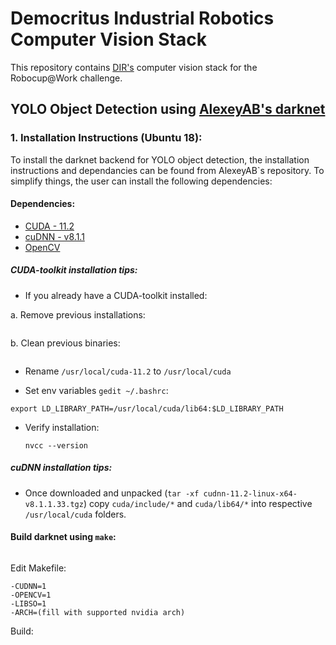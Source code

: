 # Democritus Industrial Robotics Computer Vision Stack
This repository contains [DIR's](http://dir.com.gr/) computer vision stack for the Robocup@Work challenge.
## YOLO Object Detection using [AlexeyAB's darknet](https://github.com/AlexeyAB/darknet)

### 1. Installation Instructions (Ubuntu 18):
 
To install the darknet backend for YOLO object detection, the installation instructions and dependancies can be found from AlexeyAB`s repository. To simplify things, the user can install the following dependencies:

#### Dependencies:

 * [CUDA - 11.2](https://developer.nvidia.com/cuda-downloads?target_os=Linux&target_arch=x86_64&target_distro=Ubuntu&target_version=1804&target_type=deblocal)
 * [cuDNN - v8.1.1](https://developer.nvidia.com/rdp/cudnn-download)
 * [OpenCV](https://docs.opencv.org/master/d7/d9f/tutorial_linux_install.html)

##### CUDA-toolkit installation tips:

 * If you already have a CUDA-toolkit installed:

  a. Remove previous installations:
  ```sudo apt-get purge --auto-remove nvidia-cuda-toolkit
  ```

  b. Clean previous binaries:
  ```sudo rm -rf /usr/local/cuda-xx.x
  ```

 * Rename `/usr/local/cuda-11.2` to `/usr/local/cuda`
 
 * Set env variables `gedit ~/.bashrc`:
	
  ```export PATH=/usr/local/cuda/bin:$PATH
  export LD_LIBRARY_PATH=/usr/local/cuda/lib64:$LD_LIBRARY_PATH
  ```
 
* Verify installation:
	```
	nvcc --version
	```

##### cuDNN installation tips:

 - Once downloaded and unpacked (`tar -xf cudnn-11.2-linux-x64-v8.1.1.33.tgz`) copy `cuda/include/*` and `cuda/lib64/*` into respective `/usr/local/cuda` folders.

#### Build darknet using `make`:
 
```cd ~/darknet
```
 
Edit Makefile:

```-CUDA=1
-CUDNN=1
-OPENCV=1
-LIBSO=1
-ARCH=(fill with supported nvidia arch)
```

Build:
```make
```
 
 




	




